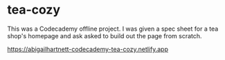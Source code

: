# tea-cozy
This was a Codecademy offline project. I was given a spec sheet for a tea shop's homepage and ask asked to build out the page from scratch.

https://abigailhartnett-codecademy-tea-cozy.netlify.app
